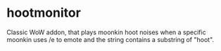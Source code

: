 # hootmonitor
Classic WoW addon, that plays moonkin hoot noises when a specific moonkin uses /e to emote and the string contains a substring of "hoot".
